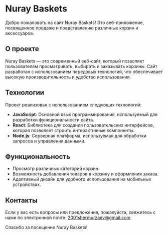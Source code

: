 # Nuray Baskets

Добро пожаловать на сайт Nuray Baskets! Это веб-приложение, посвященное продаже и представлению различных корзин и аксессуаров.

## О проекте

Nuray Baskets — это современный веб-сайт, который позволяет пользователям просматривать, выбирать и заказывать корзины. Сайт разработан с использованием передовых технологий, что обеспечивает высокую производительность и удобство использования.

## Технологии

Проект реализован с использованием следующих технологий:

- **JavaScript**: Основной язык программирования, используемый для разработки функциональности сайта.
- **React**: Библиотека для создания пользовательских интерфейсов, которая позволяет строить интерактивные компоненты.
- **Node.js**: Серверная платформа, используемая для обработки запросов и управления данными.

## Функциональность

- Просмотр различных категорий корзин.
- Возможность добавления товаров в корзину и оформления заказа.
- Адаптивный дизайн для удобного использования на мобильных устройствах.

## Контакты

Если у вас есть вопросы или предложения, пожалуйста, свяжитесь с нами по электронной почте: [2001shermurzaev@gmail.com](mailto:2001shermurzaev@gmail.com).

Спасибо за посещение Nuray Baskets!